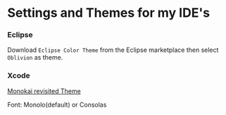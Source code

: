 # Settings and Themes for my IDE's

### Eclipse
Download `Eclipse Color Theme` from the Eclipse marketplace then select `Oblivion` as theme.

### Xcode
[Monokai revisited Theme](https://github.com/b0ti/xcode-monokai-revisited) 

Font: Monolo(default) or Consolas

